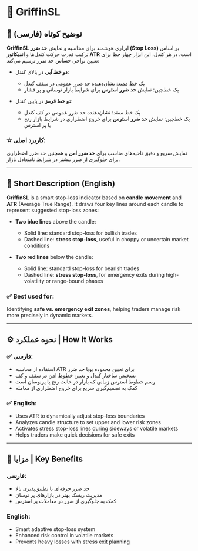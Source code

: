 # 🔵 GriffinSL

## 📌 توضیح کوتاه (فارسی)

**GriffinSL** ابزاری هوشمند برای محاسبه و نمایش **حد ضرر (Stop Loss)** بر اساس ترکیب قدرت حرکت کندل‌ها و **اندیکاتور ATR** است.
در هر کندل، این ابزار چهار خط برای تعیین نواحی حساس حد ضرر ترسیم می‌کند:

* **دو خط آبی** در بالای کندل:

  * یک خط ممتد: نشان‌دهنده حد ضرر عمومی در سقف کندل
  * یک خط‌چین: نمایش **حد ضرر استرس** برای شرایط بازار نوسانی و پر فشار

* **دو خط قرمز** در پایین کندل:

  * یک خط ممتد: نشان‌دهنده حد ضرر عمومی در کف کندل
  * یک خط‌چین: نمایش **حد ضرر استرس** برای خروج اضطراری در شرایط بازار رنج یا پر استرس

### ✫️ کاربرد اصلی:

نمایش سریع و دقیق ناحیه‌های مناسب برای **حد ضرر امن** و همچنین حد ضرر اضطراری برای جلوگیری از ضرر بیشتر در شرایط نامتعادل بازار.

---

## 📌 Short Description (English)

**GriffinSL** is a smart stop-loss indicator based on **candle movement** and **ATR** (Average True Range).
It draws four key lines around each candle to represent suggested stop-loss zones:

* **Two blue lines** above the candle:

  * Solid line: standard stop-loss for bullish trades
  * Dashed line: **stress stop-loss**, useful in choppy or uncertain market conditions

* **Two red lines** below the candle:

  * Solid line: standard stop-loss for bearish trades
  * Dashed line: **stress stop-loss**, for emergency exits during high-volatility or range-bound phases

### ✅ Best used for:

Identifying **safe vs. emergency exit zones**, helping traders manage risk more precisely in dynamic markets.

---

## ⚙️ نحوه عملکرد | How It Works

### ✅ فارسی:

* استفاده از محاسبه ATR برای تعیین محدوده پویا حد ضرر
* تشخیص ساختار کندل و تعیین خطوط امن در سقف و کف
* رسم خطوط استرس زمانی که بازار در حالت رنج یا پرنوسان است
* کمک به تصمیم‌گیری سریع برای خروج اضطراری از معامله

### ✅ English:

* Uses ATR to dynamically adjust stop-loss boundaries
* Analyzes candle structure to set upper and lower risk zones
* Activates stress stop-loss lines during sideways or volatile markets
* Helps traders make quick decisions for safe exits

---

## 🌟 مزایا | Key Benefits

### فارسی:

* حد ضرر حرفه‌ای با تطبیق‌پذیری بالا
* مدیریت ریسک بهتر در بازارهای پر نوسان
* کمک به جلوگیری از ضرر در معاملات پر استرس

### English:

* Smart adaptive stop-loss system
* Enhanced risk control in volatile markets
* Prevents heavy losses with stress exit planning
